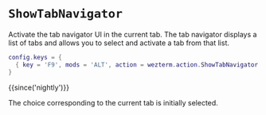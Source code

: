 # `ShowTabNavigator`

Activate the tab navigator UI in the current tab.  The tab
navigator displays a list of tabs and allows you to select
and activate a tab from that list.

```lua
config.keys = {
  { key = 'F9', mods = 'ALT', action = wezterm.action.ShowTabNavigator },
}
```

{{since('nightly')}}

The choice corresponding to the current tab is initially selected.


